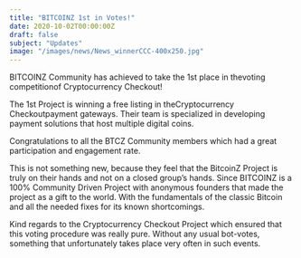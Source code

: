 ```yaml
---
title: "BITCOINZ 1st in Votes!"
date: 2020-10-02T00:00:00Z
draft: false
subject: "Updates"
image: "/images/news/News_winnerCCC-400x250.jpg"
---
```


BITCOINZ Community has achieved to take the 1st place in thevoting competitionof Cryptocurrency Checkout!

The 1st Project is winning a free listing in theCryptocurrency Checkoutpayment gateways. Their team is specialized in developing payment solutions that host multiple digital coins.

Congratulations to all the BTCZ Community members which had a great participation and engagement rate.

This is not something new, because they feel that the BitcoinZ Project is truly on their hands and not on a closed group’s hands. Since BITCOINZ is a 100% Community Driven Project with anonymous founders that made the project as a gift to the world. With the fundamentals of the classic Bitcoin and all the needed fixes for its known shortcomings.

Kind regards to the Cryptocurrency Checkout Project which ensured that this voting procedure was really pure. Without any usual bot-votes, something that unfortunately takes place very often in such events.
